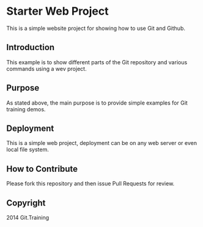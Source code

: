 # Starter Web Project
This is a simple website project for showing how to use Git and Github.

## Introduction
This example is to show different parts
of the Git repository and various commands
using a wev project.

## Purpose
As stated above, the main purpose is to 
provide simple examples for Git training
demos.

## Deployment
This is a simple web project, deployment
can be on any web server or even local file system.

## How to Contribute
Please fork this repository and then issue Pull Requests for
review.

## Copyright
2014 Git.Training